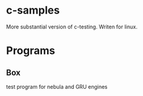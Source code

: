 c-samples
=========

More substantial version of c-testing. Writen for linux.

# Programs

## Box

test program for nebula and GRU engines


